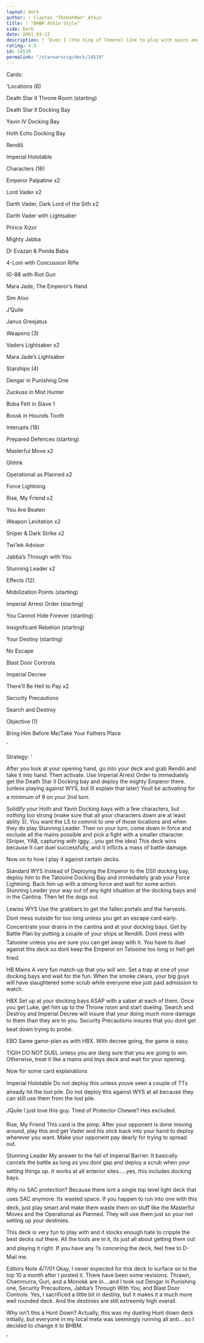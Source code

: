```yaml
---
layout: deck
author: ! Clayton "TheDohMan" Atkin
title: ! "BHBM Atkin Style"
side: Dark
date: 2001-03-12
description: ! "Even I (the king of Cheeze) like to play with mains and toys once in a while.  This is my BHBM deck that I’ve played in a couple of tournaments.  It’s an exclusion deck that wins battles by weeding out the powerhouses and picking on the little g"
rating: 4.5
id: 14510
permalink: "/starwarsccg/deck/14510"
---
```

Cards: 

'Locations (6)

Death Star II Throne Room (starting)

Death Star II Docking Bay

Yavin IV Docking Bay

Hoth Echo Docking Bay

Rendili

Imperial Holotable


Characters (16)

Emperor Palpatine x2

Lord Vader x2

Darth Vader, Dark Lord of the Sith x2

Darth Vader with Lightsaber

Prince Xizor

Mighty Jabba

Dr Evazan & Ponda Baba

4-Lom with Concussion Rifle

IG-88 with Riot Gun

Mara Jade, The Emperor’s Hand

Sim Aloo

J’Quile

Janus Greejatus


Weapons (3)

Vaders Lightsaber x2

Mara Jade’s Lightsaber


Starships (4)

Dengar in Punishing One

Zuckuss in Mist Hunter

Boba Fett in Slave 1

Bossk in Hounds Tooth


Interupts (18)

Prepared Defences (starting)

Masterful Move x2

Ghhhk

Operational as Planned x2

Force Lightning

Rise, My Friend x2

You Are Beaten

Weapon Levitation x2

Sniper & Dark Strike x2

Twi’lek Advisor

Jabba’s Through with You

Stunning Leader x2


Effects (12)

Mobilization Points (starting)

Imperial Arrest Order (starting)

You Cannot Hide Forever (starting)

Insignificant Rebelion (starting)

Your Destiny (starting)

No Escape

Blast Door Controls

Imperial Decree

There’ll Be Hell to Pay x2

Security Precautions

Search and Destroy


Objective (1)

Bring Him Before Me/Take Your Fathers Place


'

Strategy: '

After you look at your opening hand, go into your deck and grab Rendili and take it into hand.  Then activate.  Use Imperial Arrest Order to immediately get the Death Star II Docking bay and deploy the mighty Emperor there.  (unless playing against WYS, but Ill explain that later)  Youll be activating for a minimum of 9 on your 2nd turn.  


Solidify your Hoth and Yavin Docking bays with a few characters, but nothing too strong (make sure that all your characters down are at least ablity 3).  You want the LS to commit to one of those locations and when they do play Stunning Leader.  Then on your turn, come down in force and exclude all the mains possible and pick a fight with a smaller character.  (Sniper, YAB, capturing with Iggy....you get the idea)  This deck wins because It can duel successfully, and it inflicts a mass of battle damage.  


Now on to how I play it against certain decks.


Standard WYS  Instead of Deploying the Emperor to the DSII docking bay, deploy him to the Tatooine Docking Bay and immediately grab your Force Lightning.  Back him up with a strong force and wait for some action.  Stunning Leader your way out of any tight situation at the docking bays and in the Cantina.  Then let the dogs out.  


Lewiss WYS  Use the grabbers to get the fallen portals and the harvests.  Dont mess outside for too long unless you get an escape card early.  Concentrate your drains in the cantina and at your docking bays.  Get by Battle Plan by putting a couple of your ships at Rendilli.  Dont mess with Tatooine unless you are sure you can get away with it.  You have to duel against this deck so dont keep the Emperor on Tatooine too long or hell get fried.


HB Mains  A very fun match-up that you will win.  Set a trap at one of your docking bays and wait for the fun.  When the smoke clears, your big guys will have slaughtered some scrub while everyone else just paid admission to watch.  


HBX  Set up at your docking bays ASAP with a saber at each of them.  Once you get Luke, get him up to the Throne room and start dueling.  Search and Destroy and Imperial Decree will insure that your doing much more damage to them than they are to you.  Security Precautions insures that you dont get beat down trying to probe.  


EBO  Same game-plan as with HBX.  With decree going, the game is easy.  


TIGIH  DO NOT DUEL unless you are dang sure that you are going to win.  Otherwise, treat it like a mains and toys deck and wait for your opening. 


Now for some card explanations


Imperial Holotable  Do not deploy this unless youve seen a couple of TTs already hit the lost pile.  Do not deploy this against WYS at all because they can still use them from the lost pile.  


JQuile  I just love this guy.  Tired of Protector Chewie?  Hes excluded.


Rise, My Friend  This card is the pimp. After your opponent is done moving around, play this and get Vader and his stick back into your hand to deploy wherever you want.  Make your opponent pay dearly for trying to spread out. 


Stunning Leader  My answer to the fall of Imperial Barrier.  It basically cancels the battle as long as you dont gap and deploy a scrub when your setting things up.  It works at all enterior sites.....yes, this includes docking bays.  


Why no SAC protection?  Because there isnt a single top level light deck that uses SAC anymore.  Its wasted space.  If you happen to run into one with this deck, just play smart and make them waste them on stuff like the Masterful Moves and the Operational as Planned.  They will use them just so your not setting up your destinies.  


This deck is very fun to play with and it stocks enough hate to cripple the best decks out there.  All the tools are in it, its just all about getting them out and playing it right.  If you have any ?s concering the deck, feel free to D-Mail me.   


Editors Note 4/7/01  Okay, I never expected for this deck to surface on to the top 10 a month after I posted it.  There have been some revisions.  Thrawn, Chammurra, Guri, and a Monokk are in....and I took out Dengar in Punishing one, Security Precautions, Jabba’s Through With You, and Blast Door Controls.  Yes, I sacrificed a little bit in destiny, but it makes it a much more well rounded deck.  And the destinies are still extreemly high overall.  


Why isn’t this a Hunt Down?  Actually, this was my dueling Hunt down deck initially, but everyone in my local meta was seemingly running all anti....so I decided to change it to BHBM.  


'
